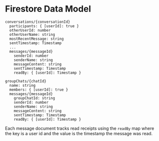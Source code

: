 # Firestore Data Model

```text
conversations/{conversationId}
  participants: { [userId]: true }
  otherUserId: number
  otherUserName: string
  mostRecentMessage: string
  sentTimestamp: Timestamp
  ...
  messages/{messageId}
    senderId: number
    senderName: string
    messageContent: string
    sentTimestamp: Timestamp
    readBy: { [userId]: Timestamp }

groupChats/{chatId}
  name: string
  members: { [userId]: true }
  messages/{messageId}
    groupChatId: string
    senderId: number
    senderName: string
    messageContent: string
    sentTimestamp: Timestamp
    readBy: { [userId]: Timestamp }
```

Each message document tracks read receipts using the `readBy` map where the key is a user id and the value is the timestamp the message was read.

